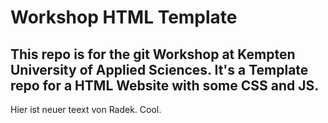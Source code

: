 # Workshop HTML Template
This repo is for the git Workshop at Kempten University of Applied Sciences.
It's a Template repo for a HTML Website with some CSS and JS.
------------------------------------------------------------
Hier ist neuer teext von Radek. Cool.
